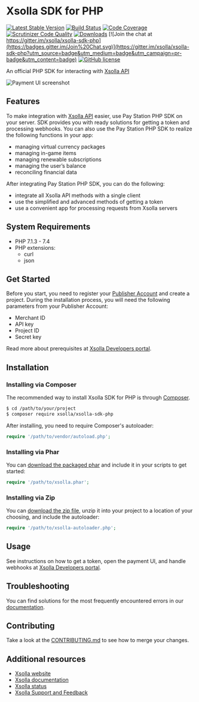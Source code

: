 # Xsolla SDK for PHP

[![Latest Stable Version](https://poser.pugx.org/xsolla/xsolla-sdk-php/v/stable.png)](https://packagist.org/packages/xsolla/xsolla-sdk-php)
[![Build Status](https://travis-ci.org/xsolla/xsolla-sdk-php.png?branch=master)](https://travis-ci.org/xsolla/xsolla-sdk-php)
[![Code Coverage](https://scrutinizer-ci.com/g/xsolla/xsolla-sdk-php/badges/coverage.png?b=master)](https://scrutinizer-ci.com/g/xsolla/xsolla-sdk-php/?branch=master)
[![Scrutinizer Code Quality](https://scrutinizer-ci.com/g/xsolla/xsolla-sdk-php/badges/quality-score.png?b=master)](https://scrutinizer-ci.com/g/xsolla/xsolla-sdk-php/?branch=master)
[![Downloads](https://poser.pugx.org/xsolla/xsolla-sdk-php/d/total.png)](https://packagist.org/packages/xsolla/xsolla-sdk-php)
[![Join the chat at https://gitter.im/xsolla/xsolla-sdk-php](https://badges.gitter.im/Join%20Chat.svg)](https://gitter.im/xsolla/xsolla-sdk-php?utm_source=badge&utm_medium=badge&utm_campaign=pr-badge&utm_content=badge)
[![GitHub license](https://img.shields.io/badge/license-MIT-blue.svg)](https://raw.githubusercontent.com/xsolla/xsolla-sdk-php/master/LICENSE)

An official PHP SDK for interacting with [Xsolla API](https://developers.xsolla.com/api/)

![Payment UI screenshot](http://xsolla.cachefly.net/img/ps3_github2.png)

## Features

To make integration with [Xsolla API](https://developers.xsolla.com/ru/api/) easier, use Pay Station PHP SDK on your server. SDK provides you with ready solutions for getting a token and processing webhooks. You can also use the Pay Station PHP SDK to realize the following functions in your app:

*   managing virtual currency packages
*   managing in-game items
*   managing renewable subscriptions
*   managing the user’s balance
*   reconciling financial data

After integrating Pay Station PHP SDK, you can do the following:

*   integrate all Xsolla API methods with a single client
*   use the simplified and advanced methods of getting a token
*   use a convenient app for processing requests from Xsolla servers

## System Requirements

*   PHP 7.1.3 - 7.4
*   PHP extensions:
    *   curl
    *   json


## Get Started

Before you start, you need to register your [Publisher Account](https://publisher.xsolla.com/signup) and create a project. During the installation process, you will need the following parameters from your Publisher Account:



*   Merchant ID
*   API key
*   Project ID
*   Secret key

Read more about prerequisites at [Xsolla Developers portal](https://developers.xsolla.com/sdk/others/php/).

## Installation

### Installing via Composer

The recommended way to install Xsolla SDK for PHP is through [Composer](http://getcomposer.org).

``` bash
$ cd /path/to/your/project
$ composer require xsolla/xsolla-sdk-php
```

After installing, you need to require Composer's autoloader:

```php
require '/path/to/vendor/autoload.php';
```

### Installing via Phar

You can [download the packaged phar](https://github.com/xsolla/xsolla-sdk-php/releases) and include it in your scripts to get started:

``` php
require '/path/to/xsolla.phar';
```

### Installing via Zip

You can [download the zip file](https://github.com/xsolla/xsolla-sdk-php/releases), unzip it into your project to a location of your choosing, and include the autoloader:

``` php
require '/path/to/xsolla-autoloader.php';
```

## Usage

See instructions on how to get a token, open the payment UI, and handle webhooks at [Xsolla Developers portal](https://developers.xsolla.com/sdk/others/php/).


## Troubleshooting

You can find solutions for the most frequently encountered errors in our [documentation](https://developers.xsolla.com/sdk/others/php/#php_pay_station_sdk_troubleshooting).


## Contributing

Take a look at the [CONTRIBUTING.md](https://github.com/xsolla/xsolla-sdk-php/blob/master/CONTRIBUTING.md) to see how to merge your changes.


## Additional resources

*   [Xsolla website](http://xsolla.com/)
*   [Xsolla documentation](https://developers.xsolla.com/sdk/others/php/)
*   [Xsolla status](http://status.xsolla.com/)
*   [Xsolla Support and Feedback](mailto:integration@xsolla.com)
